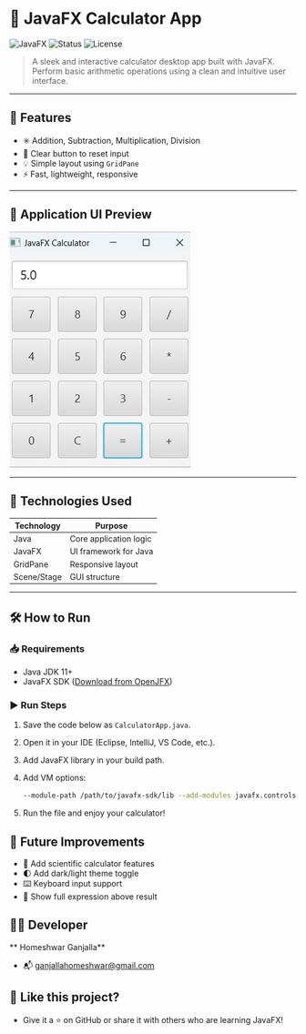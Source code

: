 # 🔢 JavaFX Calculator App

![JavaFX](https://img.shields.io/badge/JavaFX-UI-blue) ![Status](https://img.shields.io/badge/Project-Complete-brightgreen) ![License](https://img.shields.io/badge/License-MIT-lightgrey)

> A sleek and interactive calculator desktop app built with JavaFX.
> Perform basic arithmetic operations using a clean and intuitive user interface.

---

## 🚀 Features

- ✳️ Addition, Subtraction, Multiplication, Division
- 🧹 Clear button to reset input
- 💡 Simple layout using `GridPane`
- ⚡ Fast, lightweight, responsive

---

## 📸 Application UI Preview


![Calculator Screenshot](./Screenshot.jpg)

---

## 🎯 Technologies Used

| Technology | Purpose                 |
|------------|-------------------------|
| Java       | Core application logic  |
| JavaFX     | UI framework for Java   |
| GridPane   | Responsive layout       |
| Scene/Stage| GUI structure           |

---

## 🛠️ How to Run

### 📥 Requirements

- Java JDK 11+
- JavaFX SDK ([Download from OpenJFX](https://openjfx.io))

### ▶️ Run Steps

1. Save the code below as `CalculatorApp.java`.
2. Open it in your IDE (Eclipse, IntelliJ, VS Code, etc.).
3. Add JavaFX library in your build path.
4. Add VM options:

   ```bash
   --module-path /path/to/javafx-sdk/lib --add-modules javafx.controls
5. Run the file and enjoy your calculator!
   
## 📌 Future Improvements
 - 🧮 Add scientific calculator features
 - 🌓 Add dark/light theme toggle
 - ⌨️ Keyboard input support
 - 🔢 Show full expression above result

## 👨‍💻 Developer
** Homeshwar Ganjalla**
 - 📬 ganjallahomeshwar@gmail.com

## 🌟 Like this project?
- Give it a ⭐ on GitHub or share it with others who are learning JavaFX!
